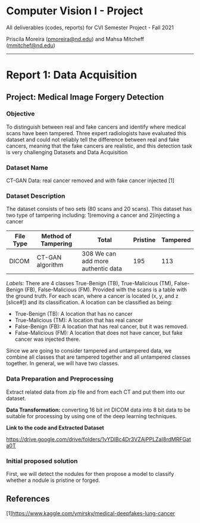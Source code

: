 # Computer Vision I - Project

All deliverables (codes, reports) for CVI Semester Project - Fall 2021

Priscila Moreira (pmoreira@nd.edu) and Mahsa Mitcheff (mmitchef@nd.edu)


_________________________________________________________________________

# Report 1: Data Acquisition

## Project: Medical Image Forgery  Detection


### Objective

To distinguish between real and fake cancers and identify where medical scans have been tampered. Three expert radiologists have evaluated this dataset and could not reliably tell the difference between real and fake cancers, meaning that the fake cancers are realistic, and this detection task is very challenging
Datasets and Data Acquisition

### Dataset Name
CT-GAN Data: real cancer removed and with fake cancer injected [1]

### Dataset Description
The dataset consists of two sets (80 scans and 20 scans). This dataset has two type of tampering including: 1)removing a cancer and 2)injecting a cancer

| File Type | Method of Tampering | Total | Pristine | Tampered |
| --------- | ------------------- | ----- | -------- | -------- |
| DICOM     | CT-GAN algorithm    | 308 We can add more authentic data | 195 | 113 |


*Labels:* There are 4 classes True-Benign (TB), True-Malicious (TM), False-Benign (FB), False-Malicious (FM). Provided with the scans is a table with the ground truth. For each scan, where a cancer is located (x, y, and z [slice#]) and its classification. A location can be classified as being:
- True-Benign (TB): A location that has no cancer
- True-Malicious (TM): A location that has real cancer
- False-Benign (FB): A location that has real cancer, but it was removed.
- False-Malicious (FM): A location that does not have cancer, but fake cancer was injected there.

Since we are going to consider tampered and untampered data, we combine all classes that are tampered together and all untampered classes together. In general, we will have two classes.

### Data Preparation and Preprocessing

Extract related data from zip file and from each CT and put them into our dataset.

**Data Transformation:** converting 16 bit int DICOM data into 8 bit data to be suitable for processing by using one of the deep learning techniques.

**Link to the code and Extracted Dataset**

https://drive.google.com/drive/folders/1vYDlBc4Dr3VZAjPPLZaI8rdMRFGata0T

### Initial proposed solution

First, we will detect the nodules for then propose a model to classify whether a nodule is pristine or forged.


## References 

[1]https://www.kaggle.com/ymirsky/medical-deepfakes-lung-cancer
